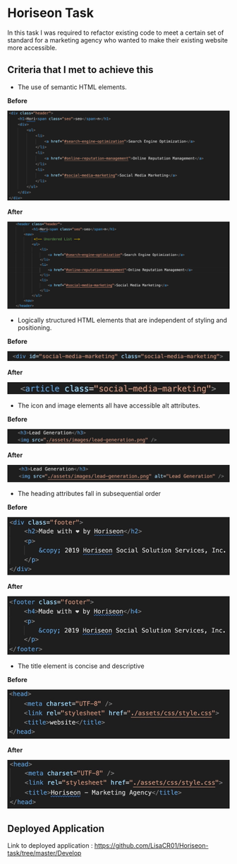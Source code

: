 # Horiseon Task

In this task I was required to refactor existing code to meet a certain set of standard for a marketing agency who wanted to make their existing website more accessible.

## Criteria that I met to achieve this

* The use of semantic HTML elements.

**Before**

![Before use of HTML semantic elements](./HTML_semantic_element_before.jpeg?raw=true )

**After**

![Use of HTML semantic elements](./HTML_semantic_element_after.jpeg?raw=true )


* Logically structured HTML elements that are independent of styling and positioning.

**Before**

![Before use of structured HTML elements](./Logically_Structured_HTML_Elements_Before.jpeg)

**After**


![Use of structured HTML elements](./Logically_Structured_HTML_Elements_After.jpeg)

* The icon and image elements all have accessible alt attributes.


**Before**

![Before use of accessible alt attribute](./Accessible_Alt_Attribute_Before.jpeg?raw=true)

**After**

![Use of accessible alt attribute](./Accessible_Alt_Attribute_After.jpeg?raw=true)



* The heading attributes fall in subsequential order

**Before**

![Before use of subsequential order of headers](./Subsequential_Headers_Before.jpeg?raw=true)

**After**

![Use of subsequential order of headers](./Subsequential_Headers_After.jpeg?raw=true)


* The title element is concise and descriptive

**Before**

![Before use of concise and descriptive title](./Concise_Descriptive_Title_Before.jpeg?raw=true)

**After**

![Use of concise and descriptive title](./Concise_Descriptive_Title_After.jpeg?raw=true)


## Deployed Application

Link to deployed application : https://github.com/LisaCR01/Horiseon-task/tree/master/Develop
